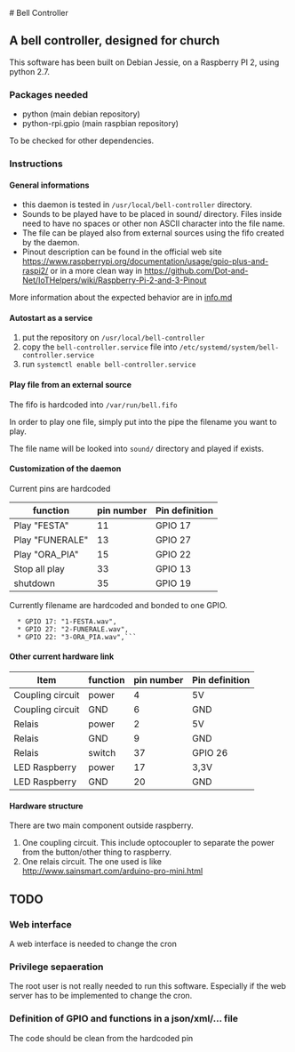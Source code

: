 # Bell Controller
## A bell controller, designed for church

This software has been built on Debian Jessie, on a Raspberry PI 2, using python 2.7.

### Packages needed
* python (main debian repository)
* python-rpi.gpio (main raspbian repository)

To be checked for other dependencies.

### Instructions
#### General informations
* this daemon is tested in `/usr/local/bell-controller` directory.
* Sounds to be played have to be placed in sound/ directory. Files inside need to have no spaces or other non ASCII character into the file name.
* The file can be played also from external sources using the fifo created by the daemon. 
* Pinout description can be found in the official web site https://www.raspberrypi.org/documentation/usage/gpio-plus-and-raspi2/ or in a more clean way in https://github.com/Dot-and-Net/IoTHelpers/wiki/Raspberry-Pi-2-and-3-Pinout

More information about the expected behavior are in [info.md](info.md)

#### Autostart as a service 
1. put the repository on `/usr/local/bell-controller`
2. copy the `bell-controller.service` file into `/etc/systemd/system/bell-controller.service`
3. run `systemctl enable bell-controller.service`

#### Play file from an external source 
The fifo is hardcoded into `/var/run/bell.fifo`

In order to play one file, simply put into the pipe the filename you want to play.

The file name will be looked into `sound/` directory and played if exists.




#### Customization of the daemon
Current pins are hardcoded

| function        | pin number | Pin definition |
|-----------------|------------|----------------|
| Play "FESTA"    | 11         | GPIO 17        |
| Play "FUNERALE" | 13         | GPIO 27        |
| Play "ORA_PIA"  | 15         | GPIO 22        |
| Stop all play   | 33         | GPIO 13        |
| shutdown        | 35         | GPIO 19        |

Currently filename are hardcoded and bonded to one GPIO.
````
  * GPIO 17: "1-FESTA.wav",
  * GPIO 27: "2-FUNERALE.wav",
  * GPIO 22: "3-ORA_PIA.wav",```
````

#### Other current hardware link

| Item             | function | pin number | Pin definition |
|------------------|----------|------------|----------------|
| Coupling circuit | power    | 4          | 5V             |
| Coupling circuit | GND      | 6          | GND            |
| Relais           | power    | 2          | 5V             |
| Relais           | GND      | 9          | GND            |
| Relais           | switch   | 37         | GPIO 26        |
| LED Raspberry    | power    | 17         | 3,3V           |
| LED Raspberry    | GND      | 20         | GND            |

#### Hardware structure

There are two main component outside raspberry.

1. One coupling circuit. This include optocoupler to separate the power from the button/other thing to raspberry.
2. One relais circuit. The one used is like http://www.sainsmart.com/arduino-pro-mini.html


## TODO
### Web interface
A web interface is needed to change the cron

### Privilege sepaeration
The root user is not really needed to run this software. Especially if the web server has to be implemented to change the cron.

### Definition of GPIO and functions in a json/xml/... file
The code should be clean from the hardcoded pin
